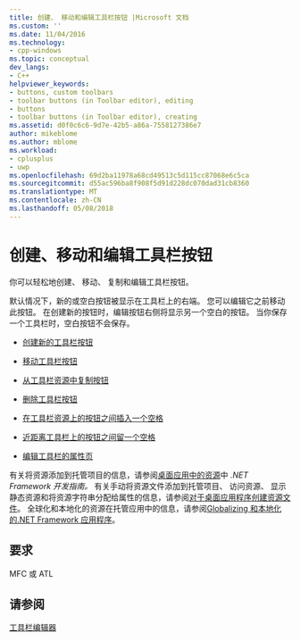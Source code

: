 ```yaml
---
title: 创建、 移动和编辑工具栏按钮 |Microsoft 文档
ms.custom: ''
ms.date: 11/04/2016
ms.technology:
- cpp-windows
ms.topic: conceptual
dev_langs:
- C++
helpviewer_keywords:
- buttons, custom toolbars
- toolbar buttons (in Toolbar editor), editing
- buttons
- toolbar buttons (in Toolbar editor), creating
ms.assetid: d0f0c6c6-9d7e-42b5-a86a-7558127386e7
author: mikeblome
ms.author: mblome
ms.workload:
- cplusplus
- uwp
ms.openlocfilehash: 69d2ba11978a68cd49513c5d115cc87068e6c5ca
ms.sourcegitcommit: d55ac596ba8f908f5d91d228dc070dad31cb8360
ms.translationtype: MT
ms.contentlocale: zh-CN
ms.lasthandoff: 05/08/2018
---
```

# <a name="creating-moving-and-editing-toolbar-buttons"></a>创建、移动和编辑工具栏按钮
你可以轻松地创建、 移动、 复制和编辑工具栏按钮。  
  
 默认情况下，新的或空白按钮被显示在工具栏上的右端。 您可以编辑它之前移动此按钮。 在创建新的按钮时，编辑按钮右侧将显示另一个空白的按钮。 当你保存一个工具栏时，空白按钮不会保存。  
  
-   [创建新的工具栏按钮](creating-a-new-toolbar-button.md)  
  
-   [移动工具栏按钮](moving-a-toolbar-button.md)  
  
-   [从工具栏资源中复制按钮](../windows/copying-buttons-from-a-toolbar.md)  
  
-   [删除工具栏按钮](deleting-a-toolbar-button.md)  
  
-   [在工具栏资源上的按钮之间插入一个空格](../windows/inserting-a-space-between-buttons-on-a-toolbar.md)  
  
-   [近距离工具栏上的按钮之间留一个空格](../windows/removing-space-between-buttons-on-a-toolbar.md)  
  
-   [编辑工具栏的属性页](../windows/changing-the-properties-of-a-toolbar-button.md)  
  
 有关将资源添加到托管项目的信息，请参阅[桌面应用中的资源](/dotnet/framework/resources/index)中 *.NET Framework 开发指南。* 有关手动将资源文件添加到托管项目、 访问资源、 显示静态资源和将资源字符串分配给属性的信息，请参阅[对于桌面应用程序创建资源文件](/dotnet/framework/resources/creating-resource-files-for-desktop-apps)。 全球化和本地化的资源在托管应用中的信息，请参阅[Globalizing 和本地化的.NET Framework 应用程序](/dotnet/standard/globalization-localization/index)。  
  
## <a name="requirements"></a>要求  
 MFC 或 ATL  
  
## <a name="see-also"></a>请参阅  
 [工具栏编辑器](../windows/toolbar-editor.md)


